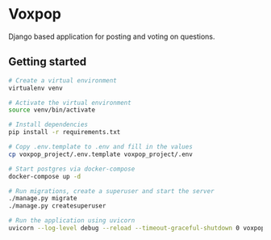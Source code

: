 # Voxpop

Django based application for posting and voting on questions.

## Getting started

```bash
# Create a virtual environment
virtualenv venv

# Activate the virtual environment
source venv/bin/activate

# Install dependencies
pip install -r requirements.txt

# Copy .env.template to .env and fill in the values
cp voxpop_project/.env.template voxpop_project/.env

# Start postgres via docker-compose
docker-compose up -d

# Run migrations, create a superuser and start the server
./manage.py migrate
./manage.py createsuperuser

# Run the application using uvicorn
uvicorn --log-level debug --reload --timeout-graceful-shutdown 0 voxpop_project.asgi:application
```
